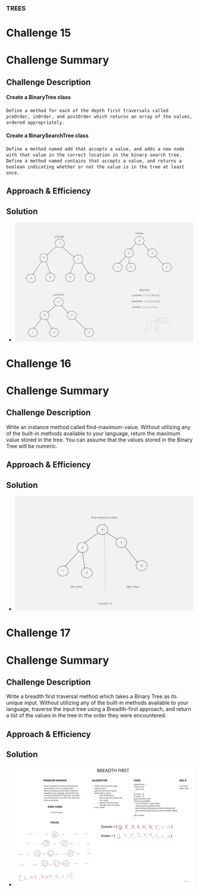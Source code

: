 ### TREES

# Challenge 15

# Challenge Summary
<!-- Short summary or background information -->

## Challenge Description
<!-- Description of the challenge -->
#### Create a BinaryTree class

    Define a method for each of the depth first traversals called preOrder, inOrder, and postOrder which returns an array of the values, ordered appropriately.

#### Create a BinarySearchTree class

    Define a method named add that accepts a value, and adds a new node with that value in the correct location in the binary search tree.
    Define a method named contains that accepts a value, and returns a boolean indicating whether or not the value is in the tree at least once.


## Approach & Efficiency
<!-- What approach did you take? Why? What is the Big O space/time for this approach? -->

## Solution
<!-- Embedded whiteboard image -->
- ![Whiteboard](lab015.png)

# Challenge 16

# Challenge Summary
<!-- Short summary or background information -->

## Challenge Description
<!-- Description of the challenge -->
Write an instance method called find-maximum-value. Without utilizing any of the built-in methods available to your language, return the maximum value stored in the tree. You can assume that the values stored in the Binary Tree will be numeric.

## Approach & Efficiency
<!-- What approach did you take? Why? What is the Big O space/time for this approach? -->

## Solution
<!-- Embedded whiteboard image -->
- ![Whiteboard](lab16.png)

# Challenge 17

# Challenge Summary
<!-- Short summary or background information -->

## Challenge Description
<!-- Description of the challenge -->
Write a breadth first traversal method which takes a Binary Tree as its unique input. Without utilizing any of the built-in methods available to your language, traverse the input tree using a Breadth-first approach, and return a list of the values in the tree in the order they were encountered.

## Approach & Efficiency
<!-- What approach did you take? Why? What is the Big O space/time for this approach? -->

## Solution
<!-- Embedded whiteboard image -->
- ![Whiteboard](lab17.jpg)






